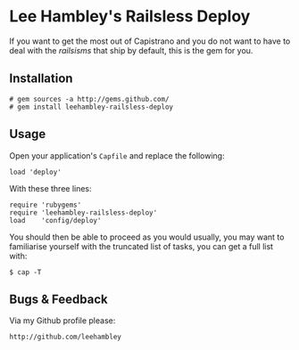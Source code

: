 # Lee Hambley's Railsless Deploy

If you want to get the most out of Capistrano and you do not want to have to deal with the *railsisms* that ship by default, this is the gem for you.

## Installation

    # gem sources -a http://gems.github.com/
    # gem install leehambley-railsless-deploy

## Usage

Open your application's `Capfile` and replace the following:

    load 'deploy'

With these three lines:

    require 'rubygems'
    require 'leehambley-railsless-deploy'
    load    'config/deploy'

You should then be able to proceed as you would usually, you may want to familiarise yourself with the truncated list of tasks, you can get a full list with:

    $ cap -T

## Bugs & Feedback

Via my Github profile please:

    http://github.com/leehambley
